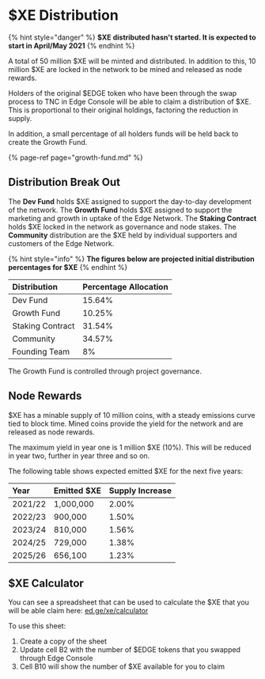 # $XE Distribution

{% hint style="danger" %}
**$XE distributed hasn't started. It is expected to start in April/May 2021**
{% endhint %}

A total of 50 million $XE will be minted and distributed. In addition to this, 10 million $XE are locked in the network to be mined and released as node rewards.

Holders of the original $EDGE token who have been through the swap process to TNC in Edge Console will be able to claim a distribution of $XE. This is proportional to their original holdings, factoring the reduction in supply.

In addition, a small percentage of all holders funds will be held back to create the Growth Fund.

{% page-ref page="growth-fund.md" %}

## Distribution Break Out

The **Dev Fund** holds $XE assigned to support the day-to-day development of the network. The **Growth Fund** holds $XE assigned to support the marketing and growth in uptake of the Edge Network. The **Staking Contract** holds $XE locked in the network as governance and node stakes. The **Community** distribution are the $XE held by individual supporters and customers of the Edge Network.

{% hint style="info" %}
**The figures below are projected initial distribution percentages for $XE**
{% endhint %}

| Distribution | Percentage Allocation |
| :--- | :--- |
| Dev Fund | 15.64% |
| Growth Fund | 10.25% |
| Staking Contract | 31.54% |
| Community | 34.57% |
| Founding Team | 8% |

The Growth Fund is controlled through project governance.

## Node Rewards

$XE has a minable supply of 10 million coins, with a steady emissions curve tied to block time. Mined coins provide the yield for the network and are released as node rewards.

The maximum yield in year one is 1 million $XE \(10%\). This will be reduced in year two, further in year three and so on.

The following table shows expected emitted $XE for the next five years:

| Year | Emitted $XE | Supply Increase |
| :--- | :--- | :--- |
| 2021/22 | 1,000,000 | 2.00% |
| 2022/23 | 900,000 | 1.50% |
| 2023/24 | 810,000 | 1.56% |
| 2024/25 | 729,000 | 1.38% |
| 2025/26 | 656,100 | 1.23% |

## $XE Calculator

You can see a spreadsheet that can be used to calculate the $XE that you will be able claim here: [ed.ge/xe/calculator](https://ed.ge/xe/calculator)

To use this sheet:

1. Create a copy of the sheet
2. Update cell B2 with the number of $EDGE tokens that you swapped through Edge Console
3. Cell B10 will show the number of $XE available for you to claim

